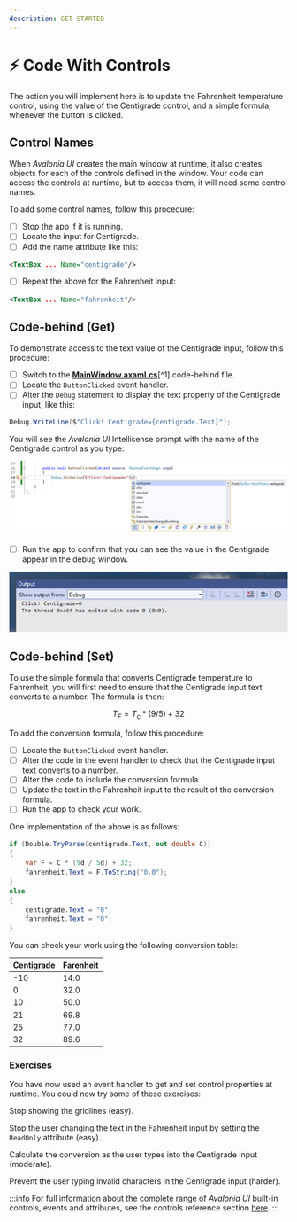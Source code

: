 ```yaml
---
description: GET STARTED
---
```


# ⚡ Code With Controls

The action you will implement here is to update the Fahrenheit temperature control, using the value of the Centigrade control, and a simple formula, whenever the button is clicked.

## Control Names

When _Avalonia UI_ creates the main window at runtime, it also creates objects for each of the controls defined in the window. Your code can access the controls at runtime, but to access them, it will need some control names.

To add some control names, follow this procedure:

* [ ] Stop the app if it is running.
* [ ] Locate the input for Centigrade.&#x20;
* [ ] Add the name attribute like this:

```xml
<TextBox ... Name="centigrade"/>
```

* [ ] Repeat the above for the Fahrenheit input:

```xml
<TextBox ... Name="fahrenheit"/>
```

## Code-behind (Get)

To demonstrate access to the text value of the Centigrade input, follow this procedure:

* [ ] Switch to the [**MainWindow.axaml.cs**](#user-content-fn-1)[^1] code-behind file.&#x20;
* [ ] Locate the `ButtonClicked` event handler.
* [ ] Alter the `Debug` statement to display the text property of the Centigrade input, like this:

```csharp
Debug.WriteLine($"Click! Centigrade={centigrade.Text}");
```

You will see the _Avalonia UI_ Intellisense prompt with the name of the Centigrade control as you type:

![](./img/image%20(55).png)

* [ ] Run the app to confirm that you can see the value in the Centigrade appear in the debug window.

![](./img/image%20(63).png)

## Code-behind (Set)

To use the simple formula that converts Centigrade temperature to Fahrenheit, you will first need to ensure that the Centigrade input text converts to a number. The formula is then:

$$
T_{F} = T_{c} * (9/5) + 32
$$

To add the conversion formula, follow this procedure:

* [ ] Locate the `ButtonClicked` event handler.
* [ ] Alter the code in the event handler to check that the Centigrade input text converts to a number.
* [ ] Alter the code to include the conversion formula.
* [ ] Update the text in the Fahrenheit input to the result of the conversion formula.
* [ ] Run the app to check your work.

One implementation of the above is as follows:

```csharp
if (Double.TryParse(centigrade.Text, out double C))
{
    var F = C * (9d / 5d) + 32;
    fahrenheit.Text = F.ToString("0.0");
}
else
{
    centigrade.Text = "0";
    fahrenheit.Text = "0";
}
```

&#x20;You can check your work using the following conversion table:

| Centigrade | Farenheit |
| ---------- | --------- |
| -10        | 14.0      |
| 0          | 32.0      |
| 10         | 50.0      |
| 21         | 69.8      |
| 25         | 77.0      |
| 32         | 89.6      |

### Exercises

You have now used an event handler to get and set control properties at runtime. You could now try some of these exercises:

Stop showing the gridlines (easy).

Stop the user changing the text in the Fahrenheit input by setting the `ReadOnly` attribute (easy).

Calculate the conversion as the user types into the Centigrade input (moderate).

Prevent the user typing invalid characters in the Centigrade input (harder).&#x20;

:::info
For full information about the complete range of _Avalonia UI_ built-in controls, events and attributes, see the controls reference section [here](../reference/controls/).
:::


